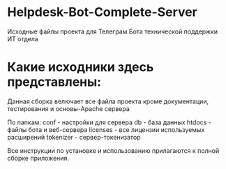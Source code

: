 # Helpdesk-Bot-Complete-Server
Исходные файлы проекта для Телеграм Бота технической поддержки ИТ отдела

# Какие исходники здесь представлены:
Данная сборка велючает все файла проекта кроме документации, тестирования и основы-Apache сервера

По папкам:
conf - настройки для сервера
db - база данных
htdocs - файлы бота и веб-сервера
licenses - все лицензии используемых расширений
tokenizer - сервер-токенизатор

Все инструкции по установке и использованию прилагаются к полной сборке приложения.
